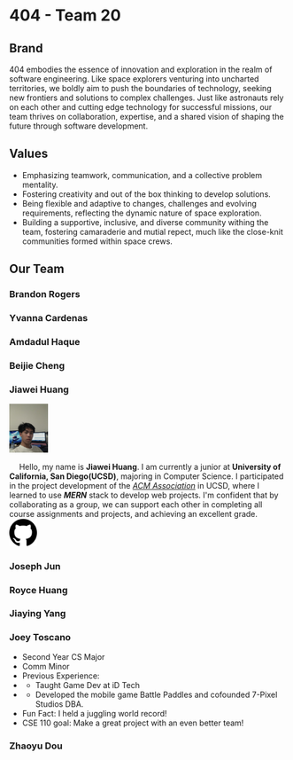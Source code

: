 # 404 - Team 20
## Brand 
404 embodies the essence of innovation and exploration in the realm of software engineering. Like space explorers venturing into uncharted territories, we boldly aim to push the boundaries of technology, seeking new frontiers and solutions to complex challenges. Just like astronauts rely on each other and cutting edge technology for successful missions, our team thrives on collaboration, expertise, and a shared vision of shaping the future through software development. 
## Values
- Emphasizing teamwork, communication, and a collective problem mentality.
- Fostering creativity and out of the box thinking to develop solutions. 
- Being flexible and adaptive to changes, challenges and evolving requirements, reflecting the dynamic nature of space exploration.
- Building a supportive, inclusive, and diverse community withing the team, fostering camaraderie and mutial repect, much like the close-knit communities formed within space crews.
## Our Team
### Brandon Rogers
### Yvanna Cardenas
### Amdadul Haque
### Beijie Cheng
### Jiawei Huang
<a>
  <img src="https://raw.githubusercontent.com/SoulCoder3/CSE110-GitHubPage-Project/more-reading/picture/me.png" width="70" />
</a>

&emsp; Hello, my name is **Jiawei Huang**. I am currently a junior at **University of California, San Diego(UCSD)**, majoring in Computer Science. I participated in the project development of the [_ACM Association_](https://acmucsd.com/) in UCSD, where I learned to use ***MERN*** stack to develop web projects. I'm confident that by collaborating as a group, we can support each other in completing all course assignments and projects, and achieving an excellent grade.  
<a href="https://github.com/SoulCoder3">
  <img src="https://raw.githubusercontent.com/SoulCoder3/CSE110-GitHubPage-Project/more-reading/picture/github_icon.png" width="50" />
</a>

### Joseph Jun
### Royce Huang
### Jiaying Yang
### Joey Toscano
* Second Year CS Major
* Comm Minor
* Previous Experience:
* * Taught Game Dev at iD Tech
* * Developed the mobile game Battle Paddles and cofounded 7-Pixel Studios DBA.
* Fun Fact: I held a juggling world record!
* CSE 110 goal: Make a great project with an even better team!
### Zhaoyu Dou
